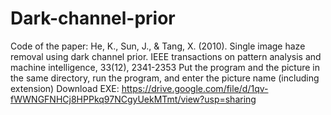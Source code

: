 # Dark-channel-prior
Code of the paper: He, K., Sun, J., &amp; Tang, X. (2010). Single image haze removal using dark channel prior. IEEE  transactions on pattern analysis and machine intelligence, 33(12), 2341-2353
Put the program and the picture in the same directory, run the program, and enter the picture name (including extension)
Download EXE: https://drive.google.com/file/d/1qv-fWWNGFNHCj8HPPkq97NCgyUekMTmt/view?usp=sharing
